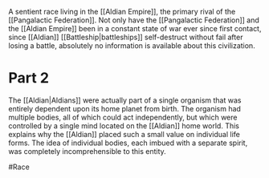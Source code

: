 A sentient race living in the <span class="political-bodies-places">[[Aldian Empire]]</span>, the primary rival of the <span class="political-bodies-places">[[Pangalactic Federation]]</span>.
Not only have the <span class="political-bodies-places">[[Pangalactic Federation]]</span> and the <span class="political-bodies-places">[[Aldian Empire]]</span> been in a constant state of war ever since first contact, since <span class="races">[[Aldian]]</span> <span class="miscellaneous">[[Battleship|battleships]]</span> self-destruct without fail after losing a battle, absolutely no information is available about this civilization.

# Part 2

The <span class="races">[[Aldian|Aldians]]</span> were actually part of a single organism that was entirely dependent upon its home planet from birth.
The organism had multiple bodies, all of which could act independently, but which were controlled by a single mind located on the <span class="races">[[Aldian]]</span> home world.
This explains why the <span class="races">[[Aldian]]</span> placed such a small value on individual life forms.
The idea of individual bodies, each imbued with a separate spirit, was completely incomprehensible to this entity.

#Race